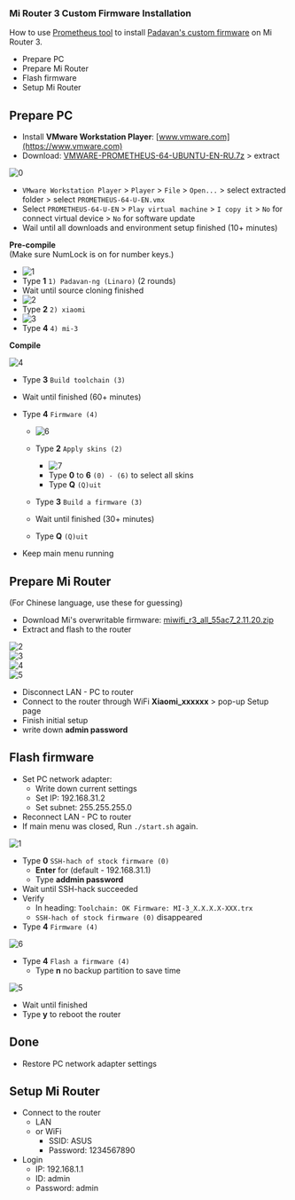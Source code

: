 ### Mi Router 3 Custom Firmware Installation
How to use [Prometheus tool](http://prometheus.freize.net/) to install [Padavan's custom firmware](https://github.com/andy-padavan/rt-n56u) on Mi Router 3.
- Prepare PC
- Prepare Mi Router
- Flash firmware
- Setup Mi Router

## Prepare PC
- Install **VMware Workstation Player**: [www.vmware.com](https://www.vmware.com)
- Download: [VMWARE-PROMETHEUS-64-UBUNTU-EN-RU.7z](https://disk.yandex.ru/d/6EpD2EpHmB82o) > extract  

![0](https://github.com/rern/MI_Router3_Padavan_installation/blob/master/screenshots/0.jpg)
- `VMware Workstation Player` > `Player` > `File` > `Open...` > select extracted folder > select `PROMETHEUS-64-U-EN.vmx`
- Select `PROMETHEUS-64-U-EN` > `Play virtual machine` > `I copy it` > `No` for connect virtual device > `No` for software update
- Wail until all downloads and environment setup finished (10+ minutes)

**Pre-compile**  
(Make sure NumLock is on for number keys.)  
- ![1](https://github.com/rern/MI_Router3_Padavan_installation/blob/master/screenshots/1.jpg)  
- Type **1** `1) Padavan-ng (Linaro)` (2 rounds)
- Wait until source cloning finished  
- ![2](https://github.com/rern/MI_Router3_Padavan_installation/blob/master/screenshots/2.jpg)  
- Type **2** `2) xiaomi`
- ![3](https://github.com/rern/MI_Router3_Padavan_installation/blob/master/screenshots/3.jpg)  
- Type **4** `4) mi-3`

**Compile**  

![4](https://github.com/rern/MI_Router3_Padavan_installation/blob/master/screenshots/4.jpg)
- Type **3** `Build toolchain (3)`
- Wait until finished (60+ minutes)
- Type **4** `Firmware (4)`  

    - ![6](https://github.com/rern/MI_Router3_Padavan_installation/blob/master/screenshots/6.jpg)
    - Type **2** `Apply skins (2)`  
    
    	- ![7](https://github.com/rern/MI_Router3_Padavan_installation/blob/master/screenshots/7.jpg)
    	- Type **0** to **6** `(0) - (6)` to select all skins  
		- Type **Q** `(Q)uit`  
		
    - Type **3** `Build a firmware (3)`
    - Wait until finished (30+ minutes)
    - Type **Q** `(Q)uit`  
    
- Keep main menu running

## Prepare Mi Router   
(For Chinese language, use these for guessing)  
- Download Mi's overwritable firmware: [miwifi_r3_all_55ac7_2.11.20.zip](https://www.dropbox.com/s/r09dl0or4z2iyxh/miwifi_r3_all_55ac7_2.11.20.zip?dl=1)
- Extract and flash to the router  

![2](https://github.com/rern/MI_Router3_Padavan_installation/blob/master/screenshots/02.jpg)  
![3](https://github.com/rern/MI_Router3_Padavan_installation/blob/master/screenshots/03.jpg)  
![4](https://github.com/rern/MI_Router3_Padavan_installation/blob/master/screenshots/04.jpg)  
![5](https://github.com/rern/MI_Router3_Padavan_installation/blob/master/screenshots/05.jpg)
- Disconnect LAN - PC to router
- Connect to the router through WiFi **Xiaomi_xxxxxx** > pop-up Setup page
- Finish initial setup
- write down **admin password**

## Flash firmware  
- Set PC network adapter:
	- Write down current settings
	- Set IP: 192.168.31.2
	- Set subnet: 255.255.255.0
- Reconnect LAN - PC to router
- If main menu was closed, Run `./start.sh` again.  

![1](https://github.com/rern/MI_Router3_Padavan_installation/blob/master/screenshots/01.jpg)
- Type **0** `SSH-hach of stock firmware (0)`
	- **Enter** for (default - 192.168.31.1)
	- Type **addmin password**
- Wait until SSH-hack succeeded
- Verify
	- In heading: `Toolchain: OK Firmware: MI-3_X.X.X.X-XXX.trx`
	- `SSH-hach of stock firmware (0)` disappeared
- Type **4** `Firmware (4)`

![6](https://github.com/rern/MI_Router3_Padavan_installation/blob/master/screenshots/6.jpg)
- Type **4** `Flash a firmware (4)`
	- Type **n** no backup partition to save time

![5](https://github.com/rern/MI_Router3_Padavan_installation/blob/master/screenshots/5.jpg)
- Wait until finished
- Type **y** to reboot the router

## Done
- Restore PC network adapter settings

## Setup Mi Router  
- Connect to the router  
	- LAN
	- or WiFi
		- SSID: ASUS
		- Password: 1234567890
- Login
	- IP: 192.168.1.1
	- ID: admin
	- Password: admin

